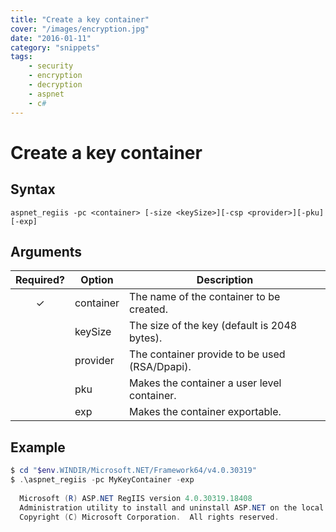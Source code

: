 ```yaml
---
title: "Create a key container"
cover: "/images/encryption.jpg"
date: "2016-01-11"
category: "snippets"
tags:
    - security
    - encryption
    - decryption
    - aspnet
    - c#
---
```


# Create a key container

## Syntax

```
aspnet_regiis -pc <container> [-size <keySize>][-csp <provider>][-pku][-exp]
```

## Arguments 

|   Required?   | Option    | Description                                   |
| :-----------: | --------- | --------------------------------------------- |
|   &#10003;    | container | The name of the container to be created.      |
|               | keySize   | The size of the key (default is 2048 bytes).  |
|               | provider  | The container provide to be used (RSA/Dpapi). |
|               | pku       | Makes the container a user level container.   |
|               | exp       | Makes the container exportable.               |  

## Example

```powershell
$ cd "$env.WINDIR/Microsoft.NET/Framework64/v4.0.30319"
$ .\aspnet_regiis -pc MyKeyContainer -exp
  
  Microsoft (R) ASP.NET RegIIS version 4.0.30319.18408
  Administration utility to install and uninstall ASP.NET on the local machine.
  Copyright (C) Microsoft Corporation.  All rights reserved.


```
